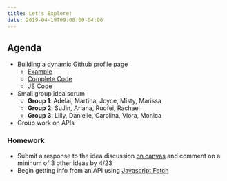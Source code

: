 ```yaml
---
title: Let's Explore!
date: 2019-04-19T09:00:00-04:00
---
```


## Agenda

- Building a dynamic Github profile page
  - [Example](https://prmlg.ht/2Uu4Juh)
  - [Complete Code](https://prmlg.ht/2Gn8VHa)
  - [JS Code](https://github.com/dleatherman/dleatherman.github.io/blob/master/sp19-ci/api/js/scripts.js)
- Small group idea scrum
  - **Group 1**: Adelai, Martina, Joyce, Misty, Marissa
  - **Group 2**: SuJin, Ariana, Ruofei, Rachael
  - **Group 3**: Lilly, Danielle, Carolina, Vlora, Monica
- Group work on APIs

### Homework

- Submit a response to the idea discussion [on canvas](https://prmlg.ht/2VPE3W7) and comment on a mininum of 3 other ideas by 4/23
- Begin getting info from an API using [Javascript Fetch](https://prmlg.ht/2ULTHFC)
